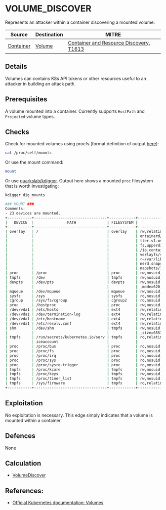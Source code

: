 # VOLUME_DISCOVER

Represents an attacker within a container discovering a mounted volume.

| Source                                    | Destination                           | MITRE                            |
| ----------------------------------------- | ------------------------------------- |----------------------------------|
| [Container](../vertices/CONTAINER.md) | [Volume](../vertices/VOLUME.md) | [Container and Resource Discovery, T1613](https://attack.mitre.org/techniques/T1613/) |

## Details

Volumes can contains K8s API tokens or other resources useful to an attacker in building an attack path.

## Prerequisites

A volume mounted into a container. Currently supports `HostPath` and `Projected` volume types.

## Checks

Check for mounted volumes using procfs (format definition of output [here](https://stackoverflow.com/questions/18122123/how-to-interpret-proc-mounts)):

```bash
cat /proc/self/mounts
```

Or use the mount command:

```bash
mount
```

Or use [quarkslab/kdigger](https://github.com/quarkslab/kdigger). Output here shows a mounted `proc` filesystem that is worth investigating:

```bash
kdigger dig mounts

### MOUNT ###
Comments:
- 23 devices are mounted.
+-----------+---------------------------------+------------+---------------------------------+
|   DEVICE  |               PATH              | FILESYSTEM |              FLAGS              |
+-----------+---------------------------------+------------+---------------------------------+
| overlay   | /                               | overlay    | rw,relatime,lowerdir=/var/lib/c |
|           |                                 |            | ontainerd/io.containerd.snapsho |
|           |                                 |            | tter.v1.overlayfs/snapshots/27/ |
|           |                                 |            | fs,upperdir=/var/lib/containerd |
|           |                                 |            | /io.containerd.snapshotter.v1.o |
|           |                                 |            | verlayfs/snapshots/71/fs,workdi |
|           |                                 |            | r=/var/lib/containerd/io.contai |
|           |                                 |            | nerd.snapshotter.v1.overlayfs/s |
|           |                                 |            | napshots/71/work                |
| proc      | /proc                           | proc       | rw,nosuid,nodev,noexec,relatime |
| tmpfs     | /dev                            | tmpfs      | rw,nosuid,size=65536k,mode=755  |
| devpts    | /dev/pts                        | devpts     | rw,nosuid,noexec,relatime,gid=5 |
|           |                                 |            | ,mode=620,ptmxmode=666          |
| mqueue    | /dev/mqueue                     | mqueue     | rw,nosuid,nodev,noexec,relatime |
| sysfs     | /sys                            | sysfs      | ro,nosuid,nodev,noexec,relatime |
| cgroup    | /sys/fs/cgroup                  | cgroup2    | ro,nosuid,nodev,noexec,relatime |
| proc      | /hostproc                       | proc       | rw,nosuid,nodev,noexec,relatime |
| /dev/vda1 | /etc/hosts                      | ext4       | rw,relatime                     |
| /dev/vda1 | /dev/termination-log            | ext4       | rw,relatime                     |
| /dev/vda1 | /etc/hostname                   | ext4       | rw,relatime                     |
| /dev/vda1 | /etc/resolv.conf                | ext4       | rw,relatime                     |
| shm       | /dev/shm                        | tmpfs      | rw,nosuid,nodev,noexec,relatime |
|           |                                 |            | ,size=65536k                    |
| tmpfs     | /run/secrets/kubernetes.io/serv | tmpfs      | ro,relatime,size=8039936k       |
|           | iceaccount                      |            |                                 |
| proc      | /proc/bus                       | proc       | ro,nosuid,nodev,noexec,relatime |
| proc      | /proc/fs                        | proc       | ro,nosuid,nodev,noexec,relatime |
| proc      | /proc/irq                       | proc       | ro,nosuid,nodev,noexec,relatime |
| proc      | /proc/sys                       | proc       | ro,nosuid,nodev,noexec,relatime |
| proc      | /proc/sysrq-trigger             | proc       | ro,nosuid,nodev,noexec,relatime |
| tmpfs     | /proc/kcore                     | tmpfs      | rw,nosuid,size=65536k,mode=755  |
| tmpfs     | /proc/keys                      | tmpfs      | rw,nosuid,size=65536k,mode=755  |
| tmpfs     | /proc/timer_list                | tmpfs      | rw,nosuid,size=65536k,mode=755  |
| tmpfs     | /sys/firmware                   | tmpfs      | ro,relatime                     |
+-----------+---------------------------------+------------+---------------------------------+
```

## Exploitation

No exploitation is necessary. This edge simply indicates that a volume is mounted within a container.

## Defences

None

## Calculation

+ [VolumeDiscover](../../pkg/kubehound/graph/edge/volume_discover.go)

## References:

+ [Official Kubernetes documentation: Volumes ](https://kubernetes.io/docs/concepts/storage/volumes/)

